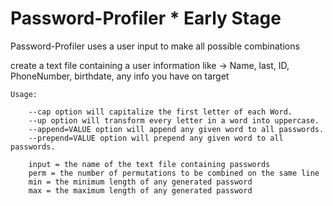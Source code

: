 # Password-Profiler * Early Stage

Password-Profiler uses a user input to make all possible combinations

create a text file containing a user information like -> Name, last, ID, PhoneNumber, birthdate, any info you have on target

    Usage: 

        --cap option will capitalize the first letter of each Word.
        --up option will transform every letter in a word into uppercase.
        --append=VALUE option will append any given word to all passwords.
        --prepend=VALUE option will prepend any given word to all passwords.

        input = the name of the text file containing passwords
        perm = the number of permutations to be combined on the same line
        min = the minimum length of any generated password
        max = the maximum length of any generated password